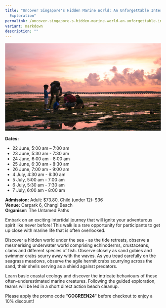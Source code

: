 ```yaml
---
title: "Uncover Singapore's Hidden Marine World: An Unforgettable Intertidal
  Exploration"
permalink: /uncover-singapore-s-hidden-marine-world-an-unforgettable-intertidal-exploration/
variant: markdown
description: ""
---
```

![Uncover_Spore_Hidden_Marine_World](/images/Tours/Uncover_Singapore_s_Hidden_Marine_World_An_Unforgettable_Intertidal_Exploration.jpg)

**Dates:** <br> 
* 22 June, 5:00 am – 7:00 am&nbsp;
* 23 June, 5:30 am - 7:30 am&nbsp;
* 24 June, 6:00 am - 8:00 am&nbsp;
* 25 June, 6:30 am - 8:30 am&nbsp;
* 26 June, 7:00 am - 9:00 am&nbsp;
* 4 July, 4:30 am - 6:30 am
* 5 July, 5:00 am - 7:00 am&nbsp;
* 6 July, 5:30 am - 7:30 am&nbsp;
* 7 July, 6:00 am - 8:00 am

**Admission:** Adult: $73.80, Child (under 12): $36<br> 
**Venue:** Carpark 6, Changi Beach<br> 
**Organiser:** The Untamed Paths

Embark on an exciting intertidal journey that will ignite your adventurous spirit like never before! This walk is a rare opportunity for participants to get up close with marine life that is often overlooked.&nbsp;&nbsp;

Discover a hidden world under the sea - as the tide retreats, observe a mesmerising underwater world comprising echinoderms, crustaceans, clams and different species of fish. Observe closely as sand gobies and swimmer crabs scurry away with the waves. As you tread carefully on the seagrass meadows, observe the agile hermit crabs scurrying across the sand, their shells serving as a shield against predators.&nbsp;&nbsp;

Learn basic coastal ecology and discover the intricate behaviours of these often–underestimated marine creatures. Following the guided exploration, teams will be led in a short direct action beach cleanup.&nbsp;

Please apply the promo code "**GOGREEN24**" before checkout to enjoy a 10% discount!
